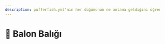```yaml
---
description: pufferfish.yml'nin her düğümünün ne anlama geldiğini öğrenin.
---
```


# 🐡 Balon Balığı

